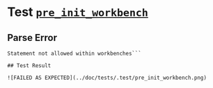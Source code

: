 # Test [`pre_init_workbench`](../doc/tests/statement_usage.md#L218)

## Parse Error

```,plain
Statement not allowed within workbenches```

## Test Result

![FAILED AS EXPECTED](../doc/tests/.test/pre_init_workbench.png)
